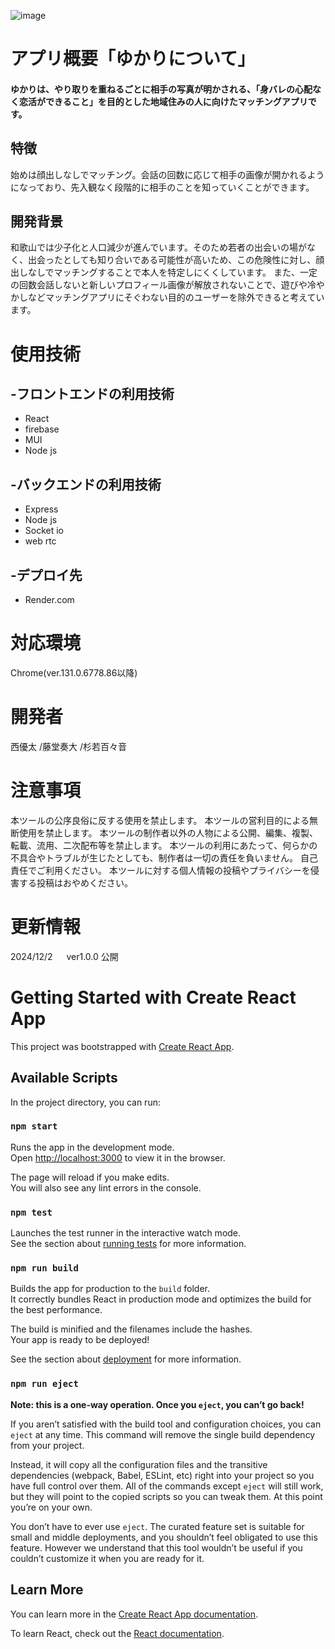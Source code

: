 ![image](https://github.com/user-attachments/assets/027e16e0-0e9b-431e-86c1-dfc51a3c58b5)
# アプリ概要「ゆかりについて」
#### ゆかりは、やり取りを重ねるごとに相手の写真が明かされる、「身バレの心配なく恋活ができること」を目的とした地域住みの人に向けたマッチングアプリです。

## 特徴
始めは顔出しなしでマッチング。会話の回数に応じて相手の画像が開かれるようになっており、先入観なく段階的に相手のことを知っていくことができます。

## 開発背景
和歌山では少子化と人口減少が進んでいます。そのため若者の出会いの場がなく、出会ったとしても知り合いである可能性が高いため、この危険性に対し、顔出しなしでマッチングすることで本人を特定しにくくしています。
また、一定の回数会話しないと新しいプロフィール画像が解放されないことで、遊びや冷やかしなどマッチングアプリにそぐわない目的のユーザーを除外できると考えています。

# 使用技術
## -フロントエンドの利用技術
* React
* firebase
* MUI
* Node js
## -バックエンドの利用技術
* Express
* Node js
* Socket io
* web rtc
## -デプロイ先
* Render.com 
# 対応環境
Chrome(ver.131.0.6778.86以降)

# 開発者
西優太
/藤堂奏大
/杉若百々音

# 注意事項
本ツールの公序良俗に反する使用を禁止します。
本ツールの営利目的による無断使用を禁止します。
本ツールの制作者以外の人物による公開、編集、複製、転載、流用、二次配布等を禁止します。
本ツールの利用にあたって、何らかの不具合やトラブルが生じたとしても、制作者は一切の責任を負いません。 自己責任でご利用ください。
本ツールに対する個人情報の投稿やプライバシーを侵害する投稿はおやめください。
# 更新情報
2024/12/2 　 ver1.0.0 公開



# Getting Started with Create React App

This project was bootstrapped with [Create React App](https://github.com/facebook/create-react-app).

## Available Scripts

In the project directory, you can run:

### `npm start`

Runs the app in the development mode.\
Open [http://localhost:3000](http://localhost:3000) to view it in the browser.

The page will reload if you make edits.\
You will also see any lint errors in the console.

### `npm test`

Launches the test runner in the interactive watch mode.\
See the section about [running tests](https://facebook.github.io/create-react-app/docs/running-tests) for more information.

### `npm run build`

Builds the app for production to the `build` folder.\
It correctly bundles React in production mode and optimizes the build for the best performance.

The build is minified and the filenames include the hashes.\
Your app is ready to be deployed!

See the section about [deployment](https://facebook.github.io/create-react-app/docs/deployment) for more information.

### `npm run eject`

**Note: this is a one-way operation. Once you `eject`, you can’t go back!**

If you aren’t satisfied with the build tool and configuration choices, you can `eject` at any time. This command will remove the single build dependency from your project.

Instead, it will copy all the configuration files and the transitive dependencies (webpack, Babel, ESLint, etc) right into your project so you have full control over them. All of the commands except `eject` will still work, but they will point to the copied scripts so you can tweak them. At this point you’re on your own.

You don’t have to ever use `eject`. The curated feature set is suitable for small and middle deployments, and you shouldn’t feel obligated to use this feature. However we understand that this tool wouldn’t be useful if you couldn’t customize it when you are ready for it.

## Learn More

You can learn more in the [Create React App documentation](https://facebook.github.io/create-react-app/docs/getting-started).

To learn React, check out the [React documentation](https://reactjs.org/).
